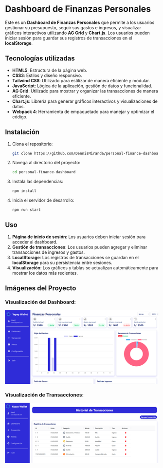 # Dashboard de Finanzas Personales

Este es un **Dashboard de Finanzas Personales** que permite a los usuarios gestionar su presupuesto, seguir sus gastos e ingresos, y visualizar gráficos interactivos utilizando **AG Grid** y **Chart.js**. Los usuarios pueden iniciar sesión para guardar sus registros de transacciones en el **localStorage**.

## Tecnologías utilizadas

- **HTML5**: Estructura de la página web.
- **CSS3**: Estilos y diseño responsivo.
- **Tailwind CSS**: Utilizado para estilizar de manera eficiente y modular.
- **JavaScript**: Lógica de la aplicación, gestión de datos y funcionalidad.
- **AG Grid**: Utilizado para mostrar y organizar las transacciones de manera eficiente.
- **Chart.js**: Librería para generar gráficos interactivos y visualizaciones de datos.
- **Webpack 4**: Herramienta de empaquetado para manejar y optimizar el código.

## Instalación

1. Clona el repositorio:

   ```bash
   git clone https://github.com/DennisMiranda/personal-finance-dashboard.git
   ```

2. Navega al directorio del proyecto:

   ```bash
   cd personal-finance-dashboard
   ```

3. Instala las dependencias:

   ```bash
   npm install
   ```

4. Inicia el servidor de desarrollo:
   ```bash
   npm run start
   ```

## Uso

1. **Página de inicio de sesión**: Los usuarios deben iniciar sesión para acceder al dashboard.
2. **Gestión de transacciones**: Los usuarios pueden agregar y eliminar transacciones de ingresos y gastos.
3. **LocalStorage**: Los registros de transacciones se guardan en el **localStorage** para su persistencia entre sesiones.
4. **Visualización**: Los gráficos y tablas se actualizan automáticamente para mostrar los datos más recientes.

## Imágenes del Proyecto

### Visualización del Dashboard:

![Dashboard](src/assets/img/readme/readmeDashboard.png)

### Visualización de Transacciones:

![Transacciones](src/assets/img/readme/readmeTransaction.png)
